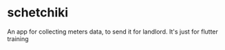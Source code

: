 # schetchiki
An app for collecting meters data, to send it for landlord. It's just for flutter training
